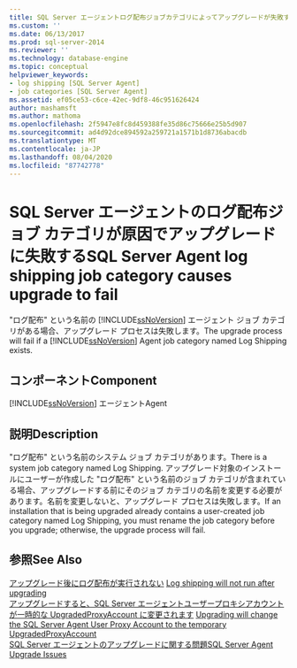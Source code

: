 ```yaml
---
title: SQL Server エージェントログ配布ジョブカテゴリによってアップグレードが失敗するMicrosoft Docs
ms.custom: ''
ms.date: 06/13/2017
ms.prod: sql-server-2014
ms.reviewer: ''
ms.technology: database-engine
ms.topic: conceptual
helpviewer_keywords:
- log shipping [SQL Server Agent]
- job categories [SQL Server Agent]
ms.assetid: ef05ce53-c6ce-42ec-9df8-46c951626424
author: mashamsft
ms.author: mathoma
ms.openlocfilehash: 2f5947e8fc8d459388fe35d86c75666e25b5d907
ms.sourcegitcommit: ad4d92dce894592a259721a1571b1d8736abacdb
ms.translationtype: MT
ms.contentlocale: ja-JP
ms.lasthandoff: 08/04/2020
ms.locfileid: "87742778"
---
```

# <a name="sql-server-agent-log-shipping-job-category-causes-upgrade-to-fail"></a><span data-ttu-id="913a2-102">SQL Server エージェントのログ配布ジョブ カテゴリが原因でアップグレードに失敗する</span><span class="sxs-lookup"><span data-stu-id="913a2-102">SQL Server Agent log shipping job category causes upgrade to fail</span></span>
  <span data-ttu-id="913a2-103">"ログ配布" という名前の [!INCLUDE[ssNoVersion](../../includes/ssnoversion-md.md)] エージェント ジョブ カテゴリがある場合、アップグレード プロセスは失敗します。</span><span class="sxs-lookup"><span data-stu-id="913a2-103">The upgrade process will fail if a [!INCLUDE[ssNoVersion](../../includes/ssnoversion-md.md)] Agent job category named Log Shipping exists.</span></span>  
  
## <a name="component"></a><span data-ttu-id="913a2-104">コンポーネント</span><span class="sxs-lookup"><span data-stu-id="913a2-104">Component</span></span>  
 [!INCLUDE[ssNoVersion](../../includes/ssnoversion-md.md)] <span data-ttu-id="913a2-105">エージェント</span><span class="sxs-lookup"><span data-stu-id="913a2-105">Agent</span></span>  
  
## <a name="description"></a><span data-ttu-id="913a2-106">説明</span><span class="sxs-lookup"><span data-stu-id="913a2-106">Description</span></span>  
 <span data-ttu-id="913a2-107">"ログ配布" という名前のシステム ジョブ カテゴリがあります。</span><span class="sxs-lookup"><span data-stu-id="913a2-107">There is a system job category named Log Shipping.</span></span> <span data-ttu-id="913a2-108">アップグレード対象のインストールにユーザーが作成した "ログ配布" という名前のジョブ カテゴリが含まれている場合、アップグレードする前にそのジョブ カテゴリの名前を変更する必要があります。名前を変更しないと、アップグレード プロセスは失敗します。</span><span class="sxs-lookup"><span data-stu-id="913a2-108">If an installation that is being upgraded already contains a user-created job category named Log Shipping, you must rename the job category before you upgrade; otherwise, the upgrade process will fail.</span></span>  
  
## <a name="see-also"></a><span data-ttu-id="913a2-109">参照</span><span class="sxs-lookup"><span data-stu-id="913a2-109">See Also</span></span>  
 <span data-ttu-id="913a2-110">[アップグレード後にログ配布が実行されない](../../../2014/sql-server/install/log-shipping-will-not-run-after-upgrading.md) </span><span class="sxs-lookup"><span data-stu-id="913a2-110">[Log shipping will not run after upgrading](../../../2014/sql-server/install/log-shipping-will-not-run-after-upgrading.md) </span></span>  
 <span data-ttu-id="913a2-111">[アップグレードすると、SQL Server エージェントユーザープロキシアカウントが一時的な UpgradedProxyAccount に変更されます](../../../2014/sql-server/install/upgrading-changes-sql-server-agent-user-proxy-account-to-temporary-account.md) </span><span class="sxs-lookup"><span data-stu-id="913a2-111">[Upgrading will change the SQL Server Agent User Proxy Account to the temporary UpgradedProxyAccount](../../../2014/sql-server/install/upgrading-changes-sql-server-agent-user-proxy-account-to-temporary-account.md) </span></span>  
 [<span data-ttu-id="913a2-112">SQL Server エージェントのアップグレードに関する問題</span><span class="sxs-lookup"><span data-stu-id="913a2-112">SQL Server Agent Upgrade Issues</span></span>](../../../2014/sql-server/install/sql-server-agent-upgrade-issues.md)  
  
  
